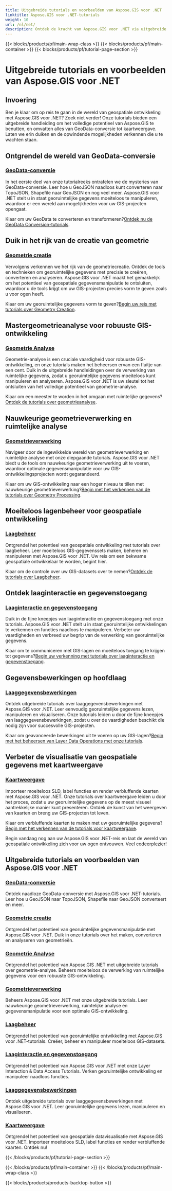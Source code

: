 ```yaml
---
title: Uitgebreide tutorials en voorbeelden van Aspose.GIS voor .NET
linktitle: Aspose.GIS voor .NET-tutorials
weight: 10
url: /nl/net/
description: Ontdek de kracht van Aspose.GIS voor .NET via uitgebreide tutorials. Beheers GeoData-conversie, creatie van geometrie, analyse, laagbeheer en meer.
---
```


{{< blocks/products/pf/main-wrap-class >}}
{{< blocks/products/pf/main-container >}}
{{< blocks/products/pf/tutorial-page-section >}}

# Uitgebreide tutorials en voorbeelden van Aspose.GIS voor .NET


## Invoering

Ben je klaar om op reis te gaan in de wereld van geospatiale ontwikkeling met Aspose.GIS voor .NET? Zoek niet verder! Onze tutorials bieden een uitgebreide handleiding om het volledige potentieel van Aspose.GIS te benutten, en omvatten alles van GeoData-conversie tot kaartweergave. Laten we erin duiken en de opwindende mogelijkheden verkennen die u te wachten staan.

## Ontgrendel de wereld van GeoData-conversie

### [GeoData-conversie](./geo-data-conversion/)

In het eerste deel van onze tutorialreeks ontrafelen we de mysteries van GeoData-conversie. Leer hoe u GeoJSON naadloos kunt converteren naar TopoJSON, Shapefile naar GeoJSON en nog veel meer. Aspose.GIS voor .NET stelt u in staat georuimtelijke gegevens moeiteloos te manipuleren, waardoor er een wereld aan mogelijkheden voor uw GIS-projecten opengaat.

 Klaar om uw GeoData te converteren en transformeren?[Ontdek nu de GeoData Conversion-tutorials](./geo-data-conversion/).

## Duik in het rijk van de creatie van geometrie

### [Geometrie creatie](./geometry-creation/)

Vervolgens verkennen we het rijk van de geometriecreatie. Ontdek de tools en technieken om georuimtelijke gegevens met precisie te creëren, converteren en analyseren. Aspose.GIS voor .NET maakt het gemakkelijk om het potentieel van geospatiale gegevensmanipulatie te ontsluiten, waardoor u de tools krijgt om uw GIS-projecten precies vorm te geven zoals u voor ogen heeft.

 Klaar om uw georuimtelijke gegevens vorm te geven?[Begin uw reis met tutorials over Geometry Creation](./geometry-creation/).

## Mastergeometrieanalyse voor robuuste GIS-ontwikkeling

### [Geometrie Analyse](./geometry-analysis/)

Geometrie-analyse is een cruciale vaardigheid voor robuuste GIS-ontwikkeling, en onze tutorials maken het beheersen ervan een fluitje van een cent. Duik in de uitgebreide handleidingen over de verwerking van ruimtelijke gegevens, zodat u georuimtelijke gegevens moeiteloos kunt manipuleren en analyseren. Aspose.GIS voor .NET is uw sleutel tot het ontsluiten van het volledige potentieel van geometrie-analyse.

 Klaar om een meester te worden in het omgaan met ruimtelijke gegevens?[Ontdek de tutorials over geometrieanalyse](./geometry-analysis/).

## Nauwkeurige geometrieverwerking en ruimtelijke analyse

### [Geometrieverwerking](./geometry-processing/)

Navigeer door de ingewikkelde wereld van geometrieverwerking en ruimtelijke analyse met onze diepgaande tutorials. Aspose.GIS voor .NET biedt u de tools om nauwkeurige geometrieverwerking uit te voeren, waardoor optimale gegevensmanipulatie voor uw GIS-ontwikkelingsprojecten wordt gegarandeerd.

 Klaar om uw GIS-ontwikkeling naar een hoger niveau te tillen met nauwkeurige geometrieverwerking?[Begin met het verkennen van de tutorials over Geometry Processing](./geometry-processing/).

## Moeiteloos lagenbeheer voor geospatiale ontwikkeling

### [Laagbeheer](./layer-management/)

Ontgrendel het potentieel van geospatiale ontwikkeling met tutorials over laagbeheer. Leer moeiteloos GIS-gegevenssets maken, beheren en manipuleren met Aspose.GIS voor .NET. Uw reis om een bekwame geospatiale ontwikkelaar te worden, begint hier.

 Klaar om de controle over uw GIS-datasets over te nemen?[Ontdek de tutorials over Laagbeheer](./layer-management/).

## Ontdek laaginteractie en gegevenstoegang

### [Laaginteractie en gegevenstoegang](./layer-interaction-and-data-access/)

Duik in de fijne kneepjes van laaginteractie en gegevenstoegang met onze tutorials. Aspose.GIS voor .NET stelt u in staat georuimtelijke ontwikkelingen te verkennen en functies naadloos te manipuleren. Verbeter uw vaardigheden en verbreed uw begrip van de verwerking van georuimtelijke gegevens.

 Klaar om te communiceren met GIS-lagen en moeiteloos toegang te krijgen tot gegevens?[Begin uw verkenning met tutorials over laaginteractie en gegevenstoegang](./layer-interaction-and-data-access/).

## Gegevensbewerkingen op hoofdlaag

### [Laaggegevensbewerkingen](./layer-data-operations/)

Ontdek uitgebreide tutorials over laaggegevensbewerkingen met Aspose.GIS voor .NET. Leer eenvoudig georuimtelijke gegevens lezen, manipuleren en visualiseren. Onze tutorials leiden u door de fijne kneepjes van laaggegevensbewerkingen, zodat u over de vaardigheden beschikt die nodig zijn voor succesvolle GIS-projecten.

 Klaar om geavanceerde bewerkingen uit te voeren op uw GIS-lagen?[Begin met het beheersen van Layer Data Operations met onze tutorials](./layer-data-operations/).

## Verbeter de visualisatie van geospatiale gegevens met kaartweergave

### [Kaartweergave](./map-rendering/)

Importeer moeiteloos SLD, label functies en render verbluffende kaarten met Aspose.GIS voor .NET. Onze tutorials over kaartweergave leiden u door het proces, zodat u uw georuimtelijke gegevens op de meest visueel aantrekkelijke manier kunt presenteren. Ontdek de kunst van het weergeven van kaarten en breng uw GIS-projecten tot leven.

 Klaar om verbluffende kaarten te maken met uw georuimtelijke gegevens?[Begin met het verkennen van de tutorials voor kaartweergave](./map-rendering/).

Begin vandaag nog aan uw Aspose.GIS voor .NET-reis en laat de wereld van geospatiale ontwikkeling zich voor uw ogen ontvouwen. Veel codeerplezier!
## Uitgebreide tutorials en voorbeelden van Aspose.GIS voor .NET 
### [GeoData-conversie](./geo-data-conversion/)
Ontdek naadloze GeoData-conversie met Aspose.GIS voor .NET-tutorials. Leer hoe u GeoJSON naar TopoJSON, Shapefile naar GeoJSON converteert en meer.
### [Geometrie creatie](./geometry-creation/)
Ontgrendel het potentieel van georuimtelijke gegevensmanipulatie met Aspose.GIS voor .NET. Duik in onze tutorials over het maken, converteren en analyseren van geometrieën.
### [Geometrie Analyse](./geometry-analysis/)
Ontgrendel het potentieel van Aspose.GIS .NET met uitgebreide tutorials over geometrie-analyse. Beheers moeiteloos de verwerking van ruimtelijke gegevens voor een robuuste GIS-ontwikkeling.
### [Geometrieverwerking](./geometry-processing/)
Beheers Aspose.GIS voor .NET met onze uitgebreide tutorials. Leer nauwkeurige geometrieverwerking, ruimtelijke analyse en gegevensmanipulatie voor een optimale GIS-ontwikkeling.
### [Laagbeheer](./layer-management/)
Ontgrendel het potentieel van georuimtelijke ontwikkeling met Aspose.GIS voor .NET-tutorials. Creëer, beheer en manipuleer moeiteloos GIS-datasets. 
### [Laaginteractie en gegevenstoegang](./layer-interaction-and-data-access/)
Ontgrendel het potentieel van Aspose.GIS voor .NET met onze Layer Interaction & Data Access Tutorials. Verken georuimtelijke ontwikkeling en manipuleer naadloos functies.
### [Laaggegevensbewerkingen](./layer-data-operations/)
Ontdek uitgebreide tutorials over laaggegevensbewerkingen met Aspose.GIS voor .NET. Leer georuimtelijke gegevens lezen, manipuleren en visualiseren.
### [Kaartweergave](./map-rendering/)
Ontgrendel het potentieel van geospatiale datavisualisatie met Aspose.GIS voor .NET. Importeer moeiteloos SLD, label functies en render verbluffende kaarten. Ontdek nu!

{{< /blocks/products/pf/tutorial-page-section >}}

{{< /blocks/products/pf/main-container >}}
{{< /blocks/products/pf/main-wrap-class >}}

{{< blocks/products/products-backtop-button >}}

